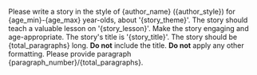 Please write a story in the style of {author_name} ({author_style}) for {age_min}-{age_max} year-olds, about '{story_theme}'. The story should teach a valuable lesson on '{story_lesson}'. Make the story engaging and age-appropriate. The story's title is '{story_title}'. The story should be {total_paragraphs} long. **Do not** include the title. **Do not** apply any other formatting. Please provide paragraph {paragraph_number}/{total_paragraphs}.